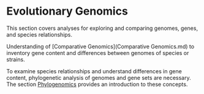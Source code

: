 # Evolutionary Genomics 

This section covers analyses for exploring and comparing genomes, genes, and species relationships.

Understanding of [Comparative Genomics](Comparative Genomics.md) to inventory gene content and differences between genomes of species or strains.

To examine species relationships and understand differences in gene content, phylogenetic analysis of genomes and gene sets are necessary. The section [Phylogenomics](Phylogenomics.md) provides an introduction to these concepts.
